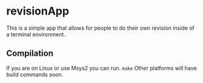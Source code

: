 # revisionApp
This is a simple app that allows for people to do their own revision inside of a terminal environment.

## Compilation
If you are on Linux or use Msys2 you can run.
`make`
Other platforms will have build commands soon.